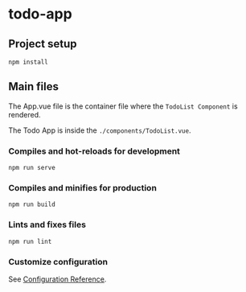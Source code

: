 # todo-app

## Project setup
```
npm install
```

## Main files
The App.vue file is the container file where the ```TodoList Component``` is rendered.

The Todo App is inside the ```./components/TodoList.vue```.


### Compiles and hot-reloads for development
```
npm run serve
```

### Compiles and minifies for production
```
npm run build
```

### Lints and fixes files
```
npm run lint
```

### Customize configuration
See [Configuration Reference](https://cli.vuejs.org/config/).
